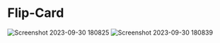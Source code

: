 # Flip-Card
![Screenshot 2023-09-30 180825](https://github.com/divyavaland1609/Flip-Card/assets/142478256/860777d2-5243-411b-b465-499aa864bed9)
![Screenshot 2023-09-30 180839](https://github.com/divyavaland1609/Flip-Card/assets/142478256/f7fa01e9-64f7-4622-9c55-79e77e354e87)

 
